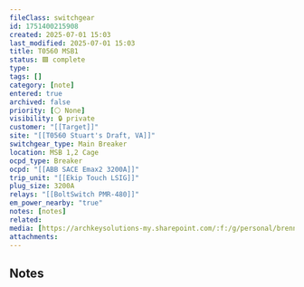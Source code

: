 ```yaml
---
fileClass: switchgear
id: 1751400215908
created: 2025-07-01 15:03
last_modified: 2025-07-01 15:03
title: T0560 MSB1
status: 🟩 complete
type: 
tags: []
category: [note]
entered: true
archived: false
priority: [⚪ None]
visibility: 🔒 private
customer: "[[Target]]"
site: "[[T0560 Stuart's Draft, VA]]"
switchgear_type: Main Breaker
location: MSB 1,2 Cage
ocpd_type: Breaker
ocpd: "[[ABB SACE Emax2 3200A]]"
trip_unit: "[[Ekip Touch LSIG]]"
plug_size: 3200A
relays: "[[BoltSwitch PMR-480]]"
em_power_nearby: "true"
notes: [notes]
related: 
media: [https://archkeysolutions-my.sharepoint.com/:f:/g/personal/brennan_salibrici_prokey_com/ElveRM6_BfZDgDsgKpeFfTUBxsp95BlCx2FPy1daeIv1iA?e=qXwvYc]
attachments:
---
```


## Notes